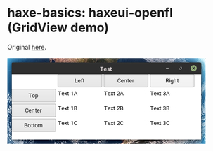 haxe-basics: haxeui-openfl (GridView demo)
=========================

Original [here](http://haxeui.org/try.jsp).
<br/>
<br/>
![Screen](screen1.png)
